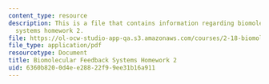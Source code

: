 ```yaml
---
content_type: resource
description: This is a file that contains information regarding biomolecular feedback
  systems homework 2.
file: https://ol-ocw-studio-app-qa.s3.amazonaws.com/courses/2-18-biomolecular-feedback-systems-spring-2015/6360b8200d4ee28822f99ee31b16a911_MIT2_18S15_Homework_2.pdf
file_type: application/pdf
resourcetype: Document
title: Biomolecular Feedback Systems Homework 2
uid: 6360b820-0d4e-e288-22f9-9ee31b16a911
---
```

